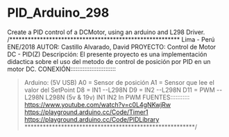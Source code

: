 # PID_Arduino_298
Create a PID control of a DCMotor, using an arduino and L298 Driver.
/********************************************************
Lima - Perú ENE/2018
AUTOR: Castillo Alvarado, David 
PROYECTO: Control de Motor DC - PID(Z)
Descripción:
  El presente proyecto es una implementación didactica sobre el uso
  del metodo de control de posición por PID en un motor DC.
CONEXIÓN::::::::::::::::::::::::::
> Arduino: (5V USB)
  A0  = Sensor de posición
  A1  = Sensor que lee el valor del SetPoint
  D8  = IN1 --L298N
  D9  = IN2 --L298N
  D11 = PWM --L298N
> L298N (5v & 19v)
  IN1
  IN2
  In PWM 
FUENTES:::::::::::
  https://www.youtube.com/watch?v=c0L4gNKwjRw
  https://playground.arduino.cc/Code/Timer1
  https://playground.arduino.cc/Code/PIDLibrary
 ********************************************************/
